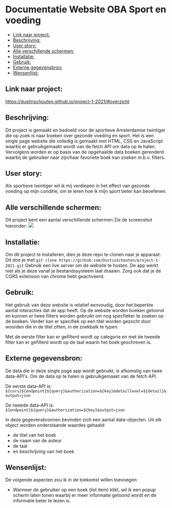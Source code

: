 # Documentatie Website OBA Sport en voeding

- [Link naar project:](#link-naar-project)
- [Beschrijving:](#beschrijving)
- [User story:](#user-story)
- [Alle verschillende schermen:](#alle-verschillende-schermen)
- [Installatie:](#installatie)
- [Gebruik:](#gebruik)
- [Externe gegevensbron:](#externe-gegevensbron)
- [Wensenlijst:](#wensenlijst)

## Link naar project:
https://dustinschouten.github.io/project-1-2021/#overzicht

## Beschrijving:
Dit project is gemaakt en bedoeld voor de sportieve Amsterdamse twintiger die op zoek is naar boeken over gezonde voeding en sport. Het is een single page website die volledig is gemaakt met HTML, CSS en JavaScript waarbij er gebruikgemaakt wordt van de fetch API om data op te halen. Vervolgens worden er op basis van de opgehaalde data boeken gerenderd waarbij de gebruiker naar zijn/haar favoriete boek kan zoeken m.b.v. filters.

## User story: 
Als sportieve twintiger wil ik mij verdiepen in het effect van gezonde voeding op mijn conditie, om te leren hoe ik mijn sport beter kan beoefenen.

## Alle verschillende schermen:
Dit project kent een aantal verschillende schermen Zie de screenshot hieronder:
![](projectbeschrijving_images/screenshots.jpg)

## Installatie:
Om dit project te installeren, dien je deze repo te clonen naar je apparaat:
Dit doe je met `git clone https://github.com/DustinSchouten/project-1-2021.git`
Gebruik een live server om de website te hosten. De app werkt niet als je deze vanaf je bestandssysteem laat draaien. Zorg ook dat je de CORS extension van chrome hebt geactiveerd.

## Gebruik:
Het gebruik van deze website is relatief eenvoudig, door het beperkte aantal interacties dat de app heeft. Op de website worden boeken getoond en kunnen er twee filters worden gebruikt om nog specfieker te zoeken op de boeken. Verder kan er specifiek op een titel worden gezocht door woorden die in de titel zitten, in de zoekbalk te typen.

Met de eerste filter kan er gefilterd wordt op categorie en met de tweede filter kan er gefilterd wordt op de taal waarin het boek geschreven is.

## Externe gegevensbron:
De data die in deze single page app wordt gebruikt, is afkomstig van twee data-API's. Om de data op te halen is gebruikgemaakt van de fetch API.

De eerste data-API is:
`${cors}${endpoint}${query}&authorization=${key}&detaillevel=${detail}&output=json`

De tweede data-API is:
`${endpoint}${query}&authorization=${key}&output=json`

In deze gegevensbronnen bevinden zich een aantal data-objecten. Uit elk object worden onderstaande waardes gehaald:
- de titel van het boek
- de naam van de auteur
- de taal
- en beschrijving van het boek

## Wensenlijst:
De volgende aspecten zou ik in de toekomst willen toevoegen:
- Wanneer de gebruiker op een boek (list item) klikt, wil ik een popup scherm laten tonen waarbij er meer informatie getoond wordt en de informatie beter te lezen is.

